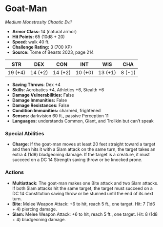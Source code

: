 # Goat-Man

*Medium* *Monstrosity* *Chaotic Evil*

- **Armor Class:** 14 (natural armor)
- **Hit Points:** 65 (10d8 + 20)
- **Speed:** walk 40 ft.
- **Challenge Rating:** 3 (700 XP)
- **Source:** Tome of Beasts 2023, page 214

| STR | DEX | CON | INT | WIS | CHA |
| --- | --- | --- | --- | --- | --- |
| 19 (+4) | 14 (+2) | 14 (+2) | 10 (+0) | 13 (+1) | 8 (-1) |

- **Saving Throws**: Dex +4
- **Skills:** Acrobatics +4, Athletics +6, Stealth +6
- **Damage Vulnerabilities:** False
- **Damage Immunities:** False
- **Damage Resistances:** False
- **Condition Immunities:** charmed, frightened
- **Senses:** darkvision 60 ft., passive Perception 11
- **Languages:** understands Common, Giant, and Trollkin but can’t speak

### Special Abilities

- **Charge:** If the goat-man moves at least 20 feet straight toward a target and then hits it with a Slam attack on the same turn, the target takes an extra 4 (1d8) bludgeoning damage. If the target is a creature, it must succeed on a DC 14 Strength saving throw or be knocked prone.

### Actions

- **Multiattack:** The goat-man makes one Bite attack and two Slam attacks. If both Slam attacks hit the same target, the target must succeed on a DC 14 Constitution saving throw or be stunned until the end of its next turn.
- **Bite:** Melee Weapon Attack: +6 to hit, reach 5 ft., one target. Hit: 7 (1d6 + 4) piercing damage.
- **Slam:** Melee Weapon Attack: +6 to hit, reach 5 ft., one target. Hit: 8 (1d8 + 4) bludgeoning damage.
